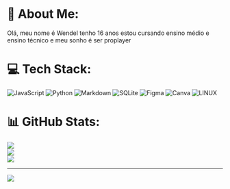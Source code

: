 # 💫 About Me:
Olá, meu nome é Wendel tenho 16 anos estou cursando ensino médio e ensino técnico e meu sonho é ser proplayer 


# 💻 Tech Stack:
![JavaScript](https://img.shields.io/badge/javascript-%23323330.svg?style=for-the-badge&logo=javascript&logoColor=%23F7DF1E) ![Python](https://img.shields.io/badge/python-3670A0?style=for-the-badge&logo=python&logoColor=ffdd54) ![Markdown](https://img.shields.io/badge/markdown-%23000000.svg?style=for-the-badge&logo=markdown&logoColor=white) ![SQLite](https://img.shields.io/badge/sqlite-%2307405e.svg?style=for-the-badge&logo=sqlite&logoColor=white) 	![Figma](https://img.shields.io/badge/figma-%23F24E1E.svg?style=for-the-badge&logo=figma&logoColor=white) ![Canva](https://img.shields.io/badge/Canva-%2300C4CC.svg?style=for-the-badge&logo=Canva&logoColor=white) ![LINUX](https://img.shields.io/badge/Linux-FCC624?style=for-the-badge&logo=linux&logoColor=black)
# 📊 GitHub Stats:
![](https://github-readme-stats.vercel.app/api?username=Fackzinnn&theme=dark&hide_border=false&include_all_commits=false&count_private=false)<br/>
![](https://github-readme-streak-stats.herokuapp.com/?user=Fackzinnn&theme=dark&hide_border=false)<br/>
![](https://github-readme-stats.vercel.app/api/top-langs/?username=Fackzinnn&theme=dark&hide_border=false&include_all_commits=false&count_private=false&layout=compact)

---
[![](https://visitcount.itsvg.in/api?id=Fackzinnn&icon=0&color=0)](https://visitcount.itsvg.in)

<!-- Proudly created with GPRM ( https://gprm.itsvg.in ) -->

